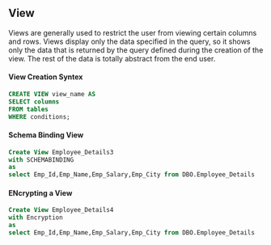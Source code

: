 ## View

Views are generally used to restrict the user from viewing certain columns and rows. Views display only the data specified in the query, so it shows only the data that is returned by the query defined during the creation of the view. The rest of the data is totally abstract from the end user. 

#### View Creation Syntex
```sql
CREATE VIEW view_name AS  
SELECT columns  
FROM tables  
WHERE conditions; 
```
#### Schema Binding View
```sql
Create View Employee_Details3  
with SCHEMABINDING  
as  
select Emp_Id,Emp_Name,Emp_Salary,Emp_City from DBO.Employee_Details 
```

#### ENcrypting a View
```sql
Create View Employee_Details4  
with Encryption  
as  
select Emp_Id,Emp_Name,Emp_Salary,Emp_City from DBO.Employee_Details  
```


